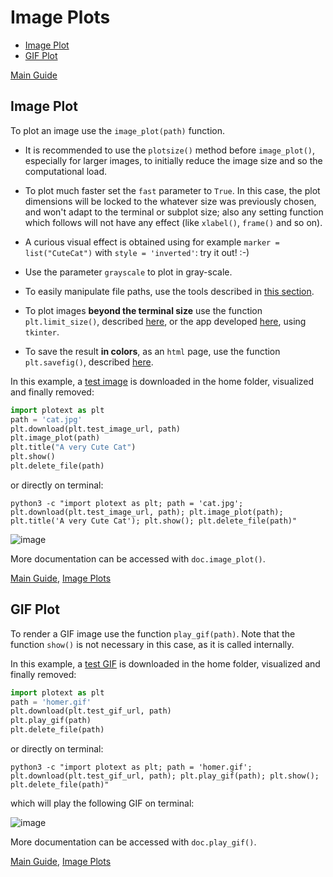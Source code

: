 # Image Plots

- [Image Plot](https://github.com/piccolomo/plotext/blob/master/readme/image.md#image-plot)
- [GIF Plot](https://github.com/piccolomo/plotext/blob/master/readme/image.md#gif-plot)

[Main Guide](https://github.com/piccolomo/plotext#guide)

## Image Plot

To plot an image use the `image_plot(path)` function. 

- It is recommended to use the `plotsize()` method before `image_plot()`, especially for larger images, to initially reduce the image size and so the computational load.

- To plot much faster set the `fast` parameter to `True`. In this case, the plot dimensions will be locked to the whatever size was previously chosen, and won't adapt to the terminal or subplot size; also any setting function which follows will not have any effect (like `xlabel()`, `frame()` and so on).

- A curious visual effect is obtained using for example `marker = list("CuteCat")` with `style = 'inverted'`: try it out! :-)

- Use the parameter `grayscale` to plot in gray-scale.

- To easily manipulate file paths, use the tools described in [this section](https://github.com/piccolomo/plotext/blob/master/readme/utilities.md#file-utilities).

- To plot images **beyond the terminal size** use the function `plt.limit_size()`, described [here](https://github.com/piccolomo/plotext/blob/master/readme/settings.md#plot-size), or the app developed [here](https://github.com/piccolomo/plotext/blob/master/readme/environments.md#tkinter), using `tkinter`.

- To save the result **in colors**, as an `html` page, use the function `plt.savefig()`, described [here](https://github.com/piccolomo/plotext/blob/master/readme/utilities.md#useful-functions).

In this example, a [test image](https://raw.githubusercontent.com/piccolomo/plotext/master/data/cat.jpg) is downloaded in the home folder, visualized and finally removed:

```python
import plotext as plt
path = 'cat.jpg'
plt.download(plt.test_image_url, path)
plt.image_plot(path)
plt.title("A very Cute Cat")
plt.show()
plt.delete_file(path)
```

or directly on terminal:

```console
python3 -c "import plotext as plt; path = 'cat.jpg'; plt.download(plt.test_image_url, path); plt.image_plot(path); plt.title('A very Cute Cat'); plt.show(); plt.delete_file(path)"
```

![image](https://raw.githubusercontent.com/piccolomo/plotext/master/data/image.png)

More documentation can be accessed with `doc.image_plot()`.

[Main Guide](https://github.com/piccolomo/plotext#guide), [Image Plots](https://github.com/piccolomo/plotext/blob/master/readme/image.md#image-plots)

## GIF Plot

To render a GIF image use the function `play_gif(path)`. Note that the function `show()` is not necessary in this case, as it is called internally.

In this example, a [test GIF](https://raw.githubusercontent.com/piccolomo/plotext/master/data/homer.gif) is downloaded in the home folder, visualized and finally removed:

```python
import plotext as plt
path = 'homer.gif'
plt.download(plt.test_gif_url, path)
plt.play_gif(path)
plt.delete_file(path)
```

or directly on terminal:

```console
python3 -c "import plotext as plt; path = 'homer.gif'; plt.download(plt.test_gif_url, path); plt.play_gif(path); plt.show(); plt.delete_file(path)"
```

which will play the following GIF on terminal:

![image](https://raw.githubusercontent.com/piccolomo/plotext/master/data/homer-rendered.gif)

More documentation can be accessed with `doc.play_gif()`.

[Main Guide](https://github.com/piccolomo/plotext#guide), [Image Plots](https://github.com/piccolomo/plotext/blob/master/readme/image.md#image-plots)